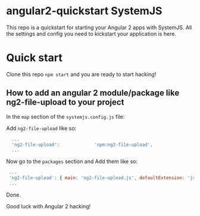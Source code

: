 # angular2-quickstart SystemJS

This repo is a quickstart for starting your Angular 2 apps with SystemJS. All the settings and config you need to kickstart your application is here.

# Quick start

Clone this repo `npm start` and you are ready to start hacking!

## How to add an angular 2 module/package like ng2-file-upload to your project

In the `map` section of the `systemjs.config.js` file:

Add `ng2-file-upload` like so:

```js
  ...
  'ng2-file-upload':             'npm:ng2-file-upload',
  ...
```

Now go to the `packages` section and Add them like so:

```js
 ...
 'ng2-file-upload': { main: 'ng2-file-upload.js', defaultExtension: 'js' }
 ...

```

Done.

Good luck with Angular 2 hacking!